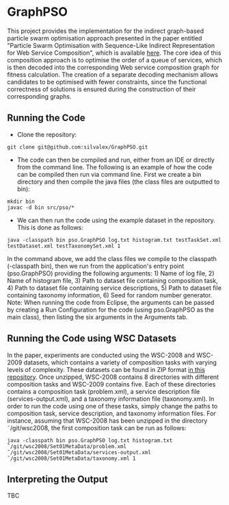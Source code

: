 # GraphPSO

This project provides the implementation for the indirect graph-based particle swarm optimisation approach presented in the paper entitled "Particle Swarm Optimisation with Sequence-Like Indirect Representation for Web Service Composition", which is available [here](https://link.springer.com/chapter/10.1007/978-3-319-30698-8_14). The core idea of this composition approach is to optimise the order of a queue of services, which is then decoded into the corresponding Web service composition graph for fitness calculation. The creation of a separate decoding mechanism allows candidates to be optimised with fewer constraints, since the functional correctness of solutions is ensured during the construction of their corresponding graphs.

## Running the Code

* Clone the repository:
```
git clone git@github.com:silvalex/GraphPSO.git
```

* The code can then be compiled and run, either from an IDE or directly from the command line. The following is an example of how the code can be compiled then run via command line. First we create a bin directory and then compile the java files (the class files are outputted to bin):
```
mkdir bin
javac -d bin src/pso/*
```

* We can then run the code using the example dataset in the repository. This is done as follows:
```
java -classpath bin pso.GraphPSO log.txt histogram.txt testTaskSet.xml testDataset.xml testTaxonomySet.xml 1
```
In the command above, we add the class files we compile to the classpath (-classpath bin), then we run from the application's entry point (pso.GraphPSO) providing the following arguments: 1) Name of log file, 2) Name of histogram file, 3) Path to dataset file containing composition task, 4) Path to dataset file containing service descriptions, 5) Path to dataset file containing taxonomy information, 6) Seed for random number generator. Note: When running the code from Eclipse, the arguments can be passed by creating a Run Configuration for the code (using pso.GraphPSO as the main class), then listing the six arguments in the Arguments tab.

## Running the Code using WSC Datasets

In the paper, experiments are conducted using the WSC-2008 and WSC-2009 datasets, which contains a variety of composition tasks with varying levels of complexity. These datasets can be found in ZIP format [in this repository](https://github.com/silvalex/WSC2008_2009). Once unzipped, WSC-2008 contains 8 directories with different composition tasks and WSC-2009 contains five. Each of these directories contains a composition task (problem.xml), a service description file (services-output.xml), and a taxonomy information file (taxonomy.xml). In order to run the code using one of these tasks, simply  change the paths to composition task, service description, and taxonomy information files. For instance, assuming that WSC-2008 has been unzipped in the directory ˜/git/wsc2008, the first composition task can be run as follows:
```
java -classpath bin pso.GraphPSO log.txt histogram.txt ˜/git/wsc2008/Set01MetaData/problem.xml ˜/git/wsc2008/Set01MetaData/services-output.xml ˜/git/wsc2008/Set01MetaData/taxonomy.xml 1
```

## Interpreting the Output
TBC

